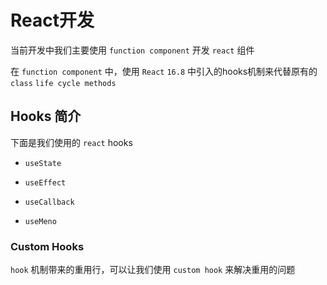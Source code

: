 # React开发

当前开发中我们主要使用 `function component` 开发 `react` 组件

在 `function component` 中，使用 `React` `16.8` 中引入的hooks机制来代替原有的 `class` `life cycle methods`

## Hooks 简介

下面是我们使用的 `react` hooks

- `useState`


- `useEffect`


- `useCallback`


- `useMeno`


### Custom Hooks

`hook` 机制带来的重用行，可以让我们使用 `custom hook` 来解决重用的问题


